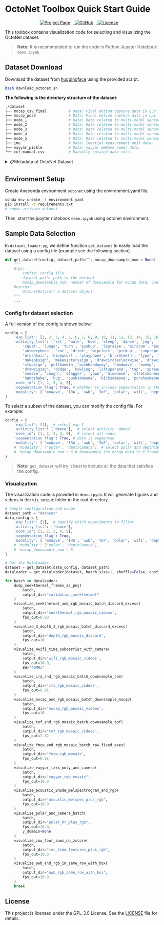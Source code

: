 # OctoNet Toolbox Quick Start Guide
<div style="text-align:center;">
  <a href="https://aiot-lab.github.io/OctoNet/" target="_blank">
    <img src="https://img.shields.io/badge/Project%20Page-Visit-blue" alt="Project Page" style="margin-right:10px;">
  </a>
  <a href="https://github.com/aiot-lab/OctoNet" target="_blank">
    <img src="https://img.shields.io/badge/GitHub-Visit-lightgrey" alt="GitHub" style="margin-right:10px;">
  </a>
  <a href="https://img.shields.io/badge/License-GPLv3-blue.svg" alt="License" style="margin-right:10px;">
    <img src="https://img.shields.io/badge/License-GPLv3-blue.svg" alt="License" style="margin-right:10px;">
  </a>
</div>

This toolbox contains visualization code for selecting and visualizing the OctoNet dataset.

> **Note:** It is recommended to run the code in Python Jupyter Notebook `demo.ipynb`.

## Dataset Download
Download the dataset from [huggingface](https://huggingface.co/datasets/hku-aiot/OctoNet) using the provided script.

```bash
bash download_octonet.sh
```

**The following is the directory structure of the dataset:**
```bash
./dataset
├── mocap_csv_final          # Data: Final motion capture data in CSV format.
├── mocap_pose               # Data: Final motion capture data in npy format.
├── node_1                   # Data: Data related to multi-modal sensor node 1.
├── node_2                   # Data: Data related to multi-modal sensor node 2.
├── node_3                   # Data: Data related to multi-modal sensor node 3.
├── node_4                   # Data: Data related to multi-modal sensor node 4.
├── node_5                   # Data: Data related to multi-modal sensor node 5.
├── imu                      # Data: Inertial measurement unit data.
├── vayyar_pickle            # Data: vayyar mmWave radar data.
└── cut_manual.csv           # Manually curated data cuts.
```

<details>
<summary>📋Metadata of OctoNet Dataset</summary>
Note: <br>
1. Gender is denoted by male (M) and female (F). PA&F indicates that a subject performed both Programmed Aerobics and Freestyle. The asterisk (*) marks subjects who performed only Programmed Aerobics (no Freestyle). <br>
2. For Exp ID, Scene 1: 1-99, Scene 2: 101-199, Scene 3: 201-299. <br>

| User (Gender) | Exp ID                   | Scene 1: Activity IDs | Scene 1: PA&F | Scene 2: Activity IDs | Scene 2: PA&F | Scene 3: Activity IDs   | Scene 3: PA&F |
|---------------|--------------------------|:---------------------:|:-------------:|:---------------------:|:-------------:|:-----------------------:|:-------------:|
| 1 (M)         | 1, 11, 101, 201          | all 62                | ✓             | 1–23                  |               | 1–23, 57–62             | ✓*            |
| 2 (M)         | 2, 12, 102, 112, 202     | all 62                | ✓             | 9–29                  | ✓             | 9–29                    |               |
| 3 (M)         | 3, 13, 113, 213          | all 62                | ✓             |                       | ✓             |                         | ✓             |
| 4 (F)         | 4, 14, 104, 114, 204     | all 62                | ✓             | 30–56                 | ✓             | 30–56                   |               |
| 5 (M)         | 5, 15, 115, 215          | all 62                | ✓             |                       | ✓             |                         | ✓             |
| 6 (F)         | 6, 16                    | all 62                | ✓             |                       |               |                         |               |
| 7 (M)         | 7, 17, 117, 217          | all 62                | ✓             |                       | ✓             |                         | ✓             |
| 8 (M)         | 8, 18, 108, 118          | all 62                | ✓             | 24–62                 | ✓             | 24–62                   |               |
| 9 (M)         | 9                        | all 62                |               |                       |               |                         |               |
| 10 (M)        | 10, 20, 120, 220         | all 62                | ✓             |                       | ✓             |                         | ✓             |
| 11 (F)        | 21                       |                       | ✓             |                       |               |                         |               |
| 12 (M)        | 22                       |                       | ✓             |                       |               |                         |               |
| 13 (F)        | 23                       |                       | ✓             |                       |               |                         |               |
| 14 (M)        | 24                       |                       | ✓             |                       |               |                         |               |
| 15 (F)        | 25                       |                       | ✓             |                       |               |                         |               |
| 16 (F)        | 26                       |                       | ✓             |                       |               |                         |               |
| 17 (F)        | 27                       |                       | ✓             |                       |               |                         |               |
| 18 (F)        | 28                       |                       | ✓             |                       |               |                         |               |
| 19 (F)        | 29                       |                       | ✓             |                       |               |                         |               |
| 20 (F)        | 30, 230                  |                       | ✓             |                       |               |                         | ✓             |
| 21 (M)        | 31                       |                       | ✓             |                       |               |                         |               |
| 22 (M)        | 32                       |                       | ✓             |                       |               |                         |               |
| 23 (F)        | 33                       |                       | ✓             |                       |               |                         |               |
| 24 (M)        | 34                       |                       | ✓             |                       |               |                         |               |
| 25 (M)        | 35                       |                       | ✓             |                       |               |                         |               |
| 26 (M)        | 36                       |                       | ✓             |                       |               |                         |               |
| 27 (M)        | 37                       |                       | ✓             |                       |               |                         |               |
| 28 (F)        | 38                       |                       | ✓             |                       |               |                         |               |
| 29 (F)        | 39                       |                       | ✓             |                       |               |                         |               |
| 30 (M)        | 40                       |                       | ✓             |                       |               |                         |               |
| 31 (M)        | 41                       |                       | ✓             |                       |               |                         |               |
| 32 (F)        | 42                       |                       | ✓             |                       |               |                         |               |
| 33 (F)        | 43                       |                       | ✓             |                       |               |                         |               |
| 34 (F)        | 44                       |                       | ✓             |                       |               |                         |               |
| 35 (M)        | 45                       |                       | ✓             |                       |               |                         |               |
| 36 (M)        | 46                       |                       | ✓             |                       |               |                         |               |
| 37 (M)        | 47                       |                       | ✓             |                       |               |                         |               |
| 38 (F)        | 48                       |                       | ✓             |                       |               |                         |               |
| 39 (F)        | 49                       |                       | ✓             |                       |               |                         |               |
| 40 (M)        | 111, 211                 |                       |               | 1–8                   | ✓             | 1–8                     | ✓             |
| 41 (F)        | 121, 221                 |                       |               |                       | ✓             |                         | ✓             |
</details>


## Environment Setup
Create Anaconda environment `octonet` using the environment.yaml file.

```bash
conda env create -f environment.yaml
pip install -r requirements.txt
# conda activate octonet
```

Then, start the jupyter notebook `demo.ipynb` using octonet environment.

## Sample Data Selection
In `dataset_loader.py`, we define function `get_dataset` to easily load the dataset using a config file (example see the following section).

```python
def get_dataset(config, dataset_path="", mocap_downsample_num = None) -> OctonetDataset:
    """
    Args:
        config: config file
        dataset_path: path to the dataset
        mocap_downsample_num: number of downsample for mocap data, could be shadowed by config['mocap_downsample_num']
    Returns:
        OctonetDataset: a dataset object
    """
    ...
```

### Config for dataset selection
A full version of the config is shown below:
```python
config = {
    'exp_list': [1, 2, 3, 4, 5, 6, 7, 8, 9, 10, 11, 12, 13, 14, 15, 16, 17, 18, 20, 21, 22, 23, 24, 25, 26, 27, 28, 29, 30, 31, 32, 33, 34, 35, 36, 37, 38, 39, 40, 41, 42, 43, 44, 45, 46, 47, 48, 49, 101, 102, 104, 108, 111, 112, 113, 114, 115, 117, 118, 120, 121, 201, 202, 204, 208, 211, 213, 215, 217, 220, 221, 230]
    'activity_list': ['sit', 'walk', 'bow', 'sleep', 'dance', 'jog', 'falldown', 'jump', 'jumpingjack', 'thunmbup'
        'squat', 'lunge', 'turn', 'pushup', 'legraise', 'airdrum', 'boxing', 'shakehead',
        'answerphone', 'eat', 'drink', 'wipeface', 'pickup', 'jumprope', 'moppingfloor',
        'brushhair', 'bicepcurl', 'playphone', 'brushteeth', 'type', 'thumbup',
        'makeoksign', 'makevictorysign', 'drawcircleclockwise', 'drawcirclecounterclockwise',
        'stopsign', 'pullhandin','pushhandaway', 'handwave', 'sweep', 'clap', 'slide',
        'drawzigzag', 'dodge', 'bowling', 'liftupahand', 'tap', 'spreadandpinch', 'drawtriangle',
        'sneeze', 'cough', 'stagger', 'yawn', 'blownose', 'stretchoneself', 'touchface',
        'handshake', 'hug', 'pushsomeone', 'kicksomeone', 'punchsomeone', 'conversation', 'gym', 'freestyle'],  # Specify which activities to filter
    'node_id': [1, 2, 3, 4, 5], 
    'segmentation_flag': True, # whether to include segmentation in the dataset
    'modality': [ 'mmWave', 'IRA', 'uwb', 'ToF', 'polar', 'wifi', 'depthCamera', 'seekThermal','acoustic', 'imu', 'vayyar', 'mocap'] # depthCamera is RGB-D camera
}
```

To select a subset of the dataset, you can modify the config file. For example:
```python
config = {
    'exp_list': [1],  # select exp 1
    'activity_list': ['dance'],  # select activity 'dance'
    'node_id': [1, 2, 3, 4, 5],  # select all nodes
    'segmentation_flag': True, # data is segmented
    'modality': [ 'mmWave', 'IRA', 'uwb', 'ToF', 'polar', 'wifi', 'depthCamera', 'seekThermal','acoustic', 'imu', 'vayyar', 'mocap'], # select all modalities
    # 'modality': ['polar', 'depthCamera'], # select polar and depthCamera modalities
    # 'mocap_downsample_num': 6 # downsample the mocap data to 6 frames per second
}
```

> **Note:** `get_dataset` will try it best to include all the data that satisfies the config.

### Visualization
The visualization code is provided in `demo.ipynb`. It will generate figures and videos in the `vis_output` folder in the root directory.

```python
# Sample configuration and usage
dataset_path = "dataset"
data_config = {
    'exp_list': [1],  # Specify which experiments to filter
    'activity_list': ['dance'],  
    'node_id': [1, 2, 3, 4, 5], 
    'segmentation_flag': True,
    'modality': [ 'mmWave', 'IRA', 'uwb', 'ToF', 'polar', 'wifi', 'depthCamera', 'seekThermal','acoustic', 'imu', 'vayyar', 'mocap'],
    # 'modality': ['polar', 'depthCamera'],
    # 'mocap_downsample_num': 6
}

# Get the DataLoader
dataset = get_dataset(data_config, dataset_path)
dataloader = get_dataloader(dataset, batch_size=1, shuffle=False, config=data_config)

for batch in dataloader:
    dump_seekthermal_frames_as_png(
        batch, 
        output_dir="validation_seekthermal"
    )
    visualize_seekthermal_and_rgb_mosaic_batch_discard_excess(
        batch,
        output_dir='seekthermal_rgb_mosaic_videos',
        fps_out=8.80
    )
    visualize_3_depth_3_rgb_mosaic_batch_discard_excess(
        batch,
        output_dir='depth_rgb_mosaic_discard',
        fps_out=10
    )
    visualize_4wifi_time_subcarrier_with_camera(
        batch,
        output_dir='wifi_rgb_mosaic_videos',
        fps_out=10.0,
        BW="40MHz"
    )
    visualize_ira_and_rgb_mosaic_batch_downsample_cam(
        batch,
        output_dir='ira_rgb_mosaic_videos',
        fps_out=6.91
    )
    visualize_mocap_and_rgb_mosaic_batch_downsample_mocap(
        batch,
        output_dir='mocap_rgb_mosaic_videos',
        fps_out=10
    )
    visualize_tof_and_rgb_mosaic_batch_downsample_tof(
        batch,
        output_dir='tof_rgb_mosaic_videos',
        fps_out=7.32
    )
    visualize_fmcw_and_rgb_mosaic_batch_raw_fixed_axes(
        batch,
        output_dir='fmcw_rgb_mosaic',
        fps_out=8.81
    )
    visualize_vayyar_txrx_only_and_camera(
        batch,
        output_dir="vayyar_rgb_mosaic",
        fps_out=10.0
    )
    visualize_acoustic_2node_melspectrogram_and_rgb(
        batch,
        output_dir="acoustic_melspec_plus_rgb",
        fps_out=10.0
    )
    visualize_polar_and_camera_batch(
        batch,
        output_dir="polar_hr_plus_rgb",
        fps_out=10.0,
        y_domain=None
    )
    visualize_imu_four_rows_no_zscore(
        batch,
        output_dir="imu_time_features_plus_rgb",
        fps_out=10.0
    )
    visualize_uwb_and_rgb_in_same_row_with_box(
        batch,
        output_dir="uwb_rgb_same_row_with_box",
        fps_out=10.0
    )
    break
```

## License
This project is licensed under the GPL-3.0 License. See the [LICENSE](./LICENSE) file for details.

